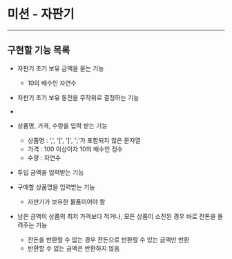 # 미션 - 자판기

---

## 구현할 기능 목록

- 자판기 초기 보유 금액을 묻는 기능
  - 10의 배수인 자연수

- 자판기 초기 보유 동전을 무작위로 결정하는 기능
- 
- 상품명, 가격, 수량을 입력 받는 기능
  - 상품명 : ',', '[', ']', ';'가 포함되지 않은 문자열
  - 가격 : 100 이상이자 10의 배수인 정수
  - 수량 : 자연수

- 투입 금액을 입력받는 기능

- 구매할 상품명을 입력받는 기능
  - 자판기가 보유한 물품이어야 함

- 남은 금액이 상품의 최저 가격보다 적거나, 모든 상품이 소진된 경우 바로 잔돈을 돌려주는 기능
  - 잔돈을 반환할 수 없는 경우 잔돈으로 반환할 수 있는 금액만 반환
  - 반환할 수 없는 금액은 반환하지 않음
